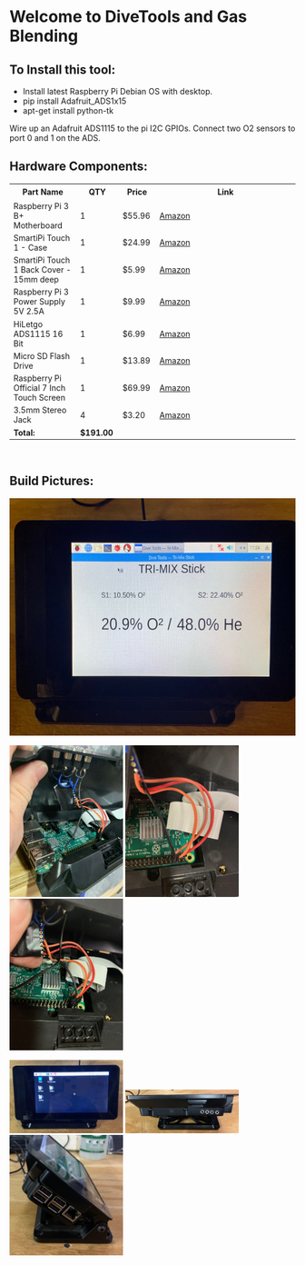 <h1>Welcome to DiveTools and Gas Blending</h1>
<h2><strong> To Install this tool: </strong></h2>
<ul>
<li>Install latest Raspberry Pi Debian OS with desktop.</li>
<li>pip install Adafruit_ADS1x15</li>
<li>apt-get install python-tk</li>
</ul>
<p>Wire up an Adafruit ADS1115 to the pi I2C GPIOs. Connect two O2 sensors to port 0 and 1 on the ADS.</p>
<h2>Hardware Components:</h2>
<table border="0" cellspacing="0" cellpadding="0"><colgroup><col width="292" /><col width="100" /><col width="87" /><col width="2047" /></colgroup>
<tbody>
<tr>
<th height="21">Part Name</th>
<th>QTY</th>
<th>Price</th>
<th>Link</th>
</tr>
<tr>
<td height="21">Raspberry Pi 3 B+ Motherboard</td>
<td>1</td>
<td>$55.96</td>
<td><a href="https://www.amazon.com/ELEMENT-Element14-Raspberry-Pi-Motherboard/dp/B07P4LSDYV/ref=sr_1_2_sspa?crid=2VBVS2OLMLLSQ&amp;keywords=raspberry+pi+3b%2B&amp;qid=1578837606&amp;sprefix=%2Caps%2C139&amp;sr=8-2-spons&amp;psc=1&amp;spLa=ZW5jcnlwdGVkUXVhbGlmaWVyPUEzOEpGNlEwRkVFT0dCJmVuY3J5cHRlZElkPUEwMTAwMzcxMkdFUVY3WEI4VFg4VCZlbmNyeXB0ZWRBZElkPUEwMDUxNzg2MVdRNUZaUkpYSEJOMSZ3aWRnZXROYW1lPXNwX2F0ZiZhY3Rpb249Y2xpY2tSZWRpcmVjdCZkb05vdExvZ0NsaWNrPXRydWU=" target="_blank" rel="noopener">Amazon</a></td>
</tr>
<tr>
<td height="21">SmartiPi Touch 1 - Case</td>
<td>1</td>
<td>$24.99</td>
<td><a href="https://www.amazon.com/gp/product/B01HV97F64/ref=ppx_yo_dt_b_search_asin_title?ie=UTF8&amp;psc=1" target="_blank" rel="noopener">Amazon</a></td>
</tr>
<tr>
<td height="21">SmartiPi Touch 1 Back Cover - 15mm deep</td>
<td>1</td>
<td>$5.99</td>
<td><a href="https://www.amazon.com/SmartiPi-Touch-back-HAT-cover/dp/B071J7SLM8/ref=sr_1_4?keywords=SmartiPi+Touch+1&amp;qid=1578837743&amp;s=electronics&amp;sr=1-4" target="_blank" rel="noopener">Amazon</a></td>
</tr>
<tr>
<td height="21">Raspberry Pi 3 Power Supply 5V 2.5A</td>
<td>1</td>
<td>$9.99</td>
<td><a href="https://www.amazon.com/Raspberry-Power-Supply-Adapter-Charger/dp/B0719SX3GC/ref=sr_1_6?crid=2ILU0YPQ4CIYB&amp;keywords=raspberry+pi+3b%2B+power+supply&amp;qid=1578837642&amp;sprefix=raspberry+pi+3b%2B+power%2Caps%2C134&amp;sr=8-6" target="_blank" rel="noopener">Amazon</a></td>
</tr>
<tr>
<td height="21">HiLetgo ADS1115 16 Bit</td>
<td>1</td>
<td>$6.99</td>
<td><a href="https://www.amazon.com/HiLetgo-Converter-Programmable-Amplifier-Development/dp/B01DLHKMO2/ref=sr_1_5?keywords=raspberry+pi+ADS&amp;qid=1578839525&amp;sr=8-5" target="_blank" rel="noopener">Amazon</a></td>
</tr>
<tr>
<td height="21">Micro SD Flash Drive</td>
<td>1</td>
<td>$13.89</td>
<td><a href="https://www.amazon.com/SanDisk-Extreme-microSDHC-UHS-I-SDSQXBG-032G-GN6MA/dp/B06XYDY93V/ref=pd_ybh_a_7?_encoding=UTF8&amp;psc=1&amp;refRID=19C291F42HYZ9ECZGNY7" target="_blank" rel="noopener">Amazon</a></td>
</tr>
<tr>
<td height="21">Raspberry Pi Official 7 Inch Touch Screen</td>
<td>1</td>
<td>$69.99</td>
<td><a href="https://www.amazon.com/Raspberry-Pi-Official-Touch-Screen/dp/B073S3LQ6Q/ref=sr_1_5?keywords=raspberry+pi+offical+touchscreen+7+inch&amp;qid=1578837882&amp;s=electronics&amp;sr=1-5" target="_blank" rel="noopener">Amazon</a></td>
</tr>
<tr>
<td height="21">3.5mm Stereo Jack</td>
<td>4</td>
<td>$3.20</td>
<td><a href="https://www.amazon.com/gp/product/B07BDBTRCD/ref=ppx_yo_dt_b_search_asin_title?ie=UTF8&amp;psc=1" target="_blank" rel="noopener">Amazon</a></td>
</tr>
<tr>
<td><strong>Total:</strong></td>
<td><strong>$191.00</strong></td>
</tr>
</tbody>
</table>
<p>&nbsp;</p>
<h2>Build Pictures:</h2>
<p><img src="https://github.com/divetools/Gas-Blending/blob/master/build_pictures/IMG_0324.jpeg?raw=true" width="610" height="418" /></p>
<p><img src="https://github.com/divetools/Gas-Blending/blob/master/build_pictures/IMG_0318.jpeg?raw=true" alt="" width="200" height="267" />&nbsp;<img src="https://github.com/divetools/Gas-Blending/blob/master/build_pictures/IMG_0319.jpeg?raw=true" alt="" width="200" height="267" />&nbsp;<img src="https://github.com/divetools/Gas-Blending/blob/master/build_pictures/IMG_0320.jpeg?raw=true" alt="" width="200" height="267" /></p>
<p><img src="https://github.com/divetools/Gas-Blending/blob/master/build_pictures/IMG_0321.jpeg?raw=true" alt="" width="200" height="129" />&nbsp;<img src="https://github.com/divetools/Gas-Blending/blob/master/build_pictures/IMG_0322.jpeg?raw=true" alt="" width="200" height="77" />&nbsp;<img src="https://github.com/divetools/Gas-Blending/blob/master/build_pictures/IMG_0323.jpeg?raw=true" alt="" width="200" height="212" /></p>
<p>&nbsp;</p>
<p>&nbsp;</p>

